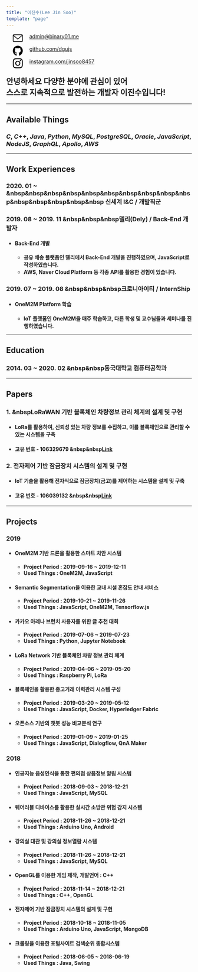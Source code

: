 ```yaml
---
title: "이진수(Lee Jin Soo)"
template: "page"
---
```


<img src="../../static/icons/email.svg" width="27px" align="left" hspace= "18">
<a href="mailto:admin@binary01.me">admin@binary01.me</a><br/><br/>
<img src="../../static/icons/github.svg" width="27px" align="left" hspace= "18">
<a href="https://github.com/dgujs">github.com/dgujs</a><br/><br/>
<img src="../../static/icons/instagram.svg" width="27px" align="left" hspace= "18">
<a href="https://instagram.com/jinsoo8457">instagram.com/jinsoo8457</a><br/>
<!-- 🍆🚀 -->

## 안녕하세요 다양한 분야에 관심이 있어<br/> 스스로 지속적으로 발전하는 개발자 이진수입니다!
---
## Available Things<br/>
### ___C___, ___C++___,  ___Java___, ___Python___, ___MySQL___, ___PostgreSQL___, ___Oracle___, ___JavaScript___, ___NodeJS___, ___GraphQL___, ___Apollo___, ___AWS___

---

## Work Experiences<br/>

### 2020. 01 ~ &nbsp&nbsp&nbsp&nbsp&nbsp&nbsp&nbsp&nbsp&nbsp&nbsp&nbsp&nbsp&nbsp&nbsp&nbsp 신세계 I&C / 개발직군
### 2019. 08 ~ 2019. 11 &nbsp&nbsp&nbsp델리(Dely) / Back-End 개발자

- #### Back-End 개발 
  * **공유 배송 플랫폼인 델리에서 Back-End 개발을 진행하였으며, JavaScript로 작성하였습니다.**
  * **AWS, Naver Cloud Platform 등 각종 API를 활용한 경험이 있습니다.**

### 2019. 07 ~ 2019. 08 &nbsp&nbsp&nbsp크로니아이티 / InternShip
- #### OneM2M Platform 학습
  * **IoT 플랫폼인 OneM2M을 매주 학습하고, 다른 학생 및 교수님들과 세미나를 진행하였습니다.**

---

## Education<br/>
### 2014. 03 ~ 2020. 02 &nbsp&nbsp동국대학교 컴퓨터공학과 

---

## Papers<br/>
### 1. &nbspLoRaWAN 기반 블록체인 차량정보 관리 체계의 설계 및 구현
- #### LoRa를 활용하여, 신뢰성 있는 차량 정보를 수집하고, 이를 블록체인으로 관리할 수 있는 시스템을 구축
- #### 고유 번호 - 106329679 &nbsp&nbsp[Link](http://www.riss.kr/search/detail/DetailView.do?p_mat_type=1a0202e37d52c72d&control_no=ff3fa5ed2256b1546aae8a972f9116fb)

### 2. 전자제어 기반 잠금장치 시스템의 설계 및 구현
- #### IoT 기술을 활용해 전자식으로 잠금장치(금고)를 제어하는 시스템을 설계 및 구축
- #### 고유 번호 - 106039132 &nbsp&nbsp[Link](http://www.riss.kr/search/detail/DetailView.do?p_mat_type=1a0202e37d52c72d&control_no=fa8c22c6df2c09d94884a65323211ff0)

<!--금고(o), lora1(한국정보)(o),lora2(국제),lora3(scopus),종설(1(국내),2(국제))  -->

---

## Projects<br/>

### 2019
- #### OneM2M 기반 드론을 활용한 스마트 치안 시스템
    -  **Project Period : 2019-09-16 ~ 2019-12-11**
    - **Used Things : OneM2M, JavaScript**

- #### Semantic Segmentation을 이용한 교내 시설 혼잡도 안내 서비스
    -  **Project Period : 2019-10-21 ~ 2019-11-26**
    -  **Used Things : JavaScript, OneM2M, Tensorflow.js**

- #### 카카오 아레나 브런치 사용자를 위한 글 추천 대회
    -  **Project Period : 2019-07-06 ~ 2019-07-23**
    -  **Used Things : Python, Jupyter Notebook**
  
- #### LoRa Network 기반 블록체인 차량 정보 관리 체계
    -  **Project Period : 2019-04-06 ~ 2019-05-20**
    -  **Used Things : Raspberry Pi, LoRa**
  
- #### 블록체인을 활용한 중고거래 이력관리 시스템 구성
    -  **Project Period : 2019-03-20 ~ 2019-05-12**
    -  **Used Things : JavaScript, Docker, Hyperledger Fabric**

- #### 오픈소스 기반의 챗봇 성능 비교분석 연구
    -  **Project Period : 2019-01-09 ~ 2019-01-25**
    -  **Used Things : JavaScript, Dialogflow, QnA Maker**

### 2018
- #### 인공지능 음성인식을 통한 편의점 상품정보 알림 시스템
    -  **Project Period : 2018-09-03 ~ 2018-12-21**
    -  **Used Things : JavaScript, MySQL**

- #### 웨어러블 디바이스를 활용한 실시간 소방관 위험 감지 시스템
    -  **Project Period : 2018-11-26 ~ 2018-12-21**
    -  **Used Things : Arduino Uno, Android**

- #### 강의실 대관 및 강의실 정보열람 시스템
    -  **Project Period : 2018-11-26 ~ 2018-12-21**
    -  **Used Things : JavaScript, MySQL**

- #### OpenGL를 이용한 게임 제작, 개발언어 : C++
    -  **Project Period : 2018-11-14 ~ 2018-12-21**
    -  **Used Things : C++, OpenGL**

- #### 전자제어 기반 잠금장치 시스템의 설계 및 구현
    -  **Project Period : 2018-10-18 ~ 2018-11-05**
    -  **Used Things : Arduino Uno, JavaScript, MongoDB**

- #### 크롤링을 이용한 포털사이트 검색순위 종합시스템
    -  **Project Period : 2018-06-05 ~ 2018-06-19**
    -  **Used Things : Java, Swing**


